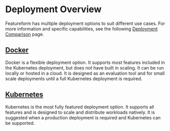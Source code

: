 # Deployment Overview

Featureform has multiple deployment options to suit different use cases. For more information and specific
capabilities, see the following [Deployment Comparison](compatibility.md) page.

## [Docker](https://docs.featureform.com/quickstart-docker)
Docker is a flexible deployment option. It supports most features included in the Kubernetes deployment, but
does not have built in scaling. It can be run locally or hosted in a cloud. It is designed as an evaluation tool and 
for small scale deployments until a full Kubernetes deployment is required.

## [Kubernetes](https://docs.featureform.com/minikube) 
Kubernetes is the most fully featured deployment option. It supports all features and is designed to scale and distribute
workloads natively. It is suggested when a production deployment is required and Kubernetes can be supported. 